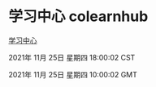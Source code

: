 # 学习中心 colearnhub
[学习中心](http://59.174.24.190:56308/colearnhub/)

2021年 11月 25日 星期四 18:00:02 CST

2021年 11月 25日 星期四 10:00:02 GMT

